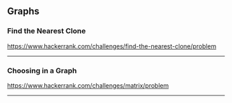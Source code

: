 ## Graphs

### Find the Nearest Clone
https://www.hackerrank.com/challenges/find-the-nearest-clone/problem

---

### Choosing in a Graph
https://www.hackerrank.com/challenges/matrix/problem

---
